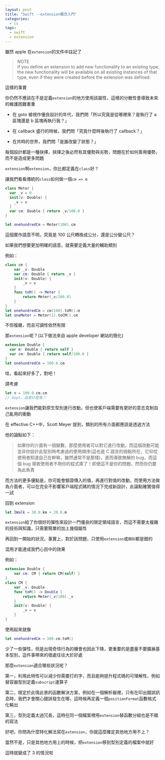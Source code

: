 ```yaml
---
layout: post
title: "Swift --extension概念入門"
categories:
  - cs
tags:
  - swift
  - extension
---
```


雖然 apple 在`extension`的文件中註記了

> NOTE<br>
> If you define an extension to add new functionality to an existing type, the new functionality will be available on all existing instances of that type, even if they were created before the extension was defined.

這樣的事實

你仍然不應該在不是定義`extension`的地方使用該屬性，這樣的分散性會導致未來的維護困難重重

- 在 goto 被視作優良設計的年代，我們問「所以究竟是從哪裡來？是執行了 a 區塊還是 b 區塊再執行我？」

- 在 callback 盛行的時候，我們問「究竟什麼時後執行了 callback？」

- 在共時的世界，我們問「是誰改變了狀態？」

每個設計都是一種抉擇，抉擇之後必然有其優勢與劣勢，問題在於如何善用優勢，而不是造成更多問題

`extension`啊`extension`，你比都定義在`class`好？

讓我們看看傳統的`class`如何做一個`cm => m`

```swift
class Meter {
  var _v = 0
  init(v: Double) {
    _v = v
  }
  var cm: Double { return _v/100.0 }
}

let onehundredCm = Meter(100).cm
```

這個實作語意不明，究竟是 100 公尺轉換成公分，還是公分變公尺？

如果我們想要更加明確的語意，就需要定義大量的輔助類別

例如：

```swift
class cm {
    var _v: Double
    var cm: Double { return _v }
    init(v: Double) {
        _v = v
    }
    func toM() -> Meter {
        return Meter(_v/100.0)
    }
}
let onehundredCm = cm(100).toM().m
let oneMeter = Meter(1).toCM().cm
```

不但複雜，而且可讀性依然有限

那`extension`呢？(以下做法來自 apple developer 網站的簡化)

```swift
extension Double {
  var m: Double { return self }
  var cm: Double { return self/100.0 }
}
let onehundredCm = 100.0.cm
```

哇，看起來好多了，對吧！

請考慮

```swift
let n = 100.0.cm.cm
// Oops，這是什麼鬼？
```

`extension`讓我們能對原生型別進行改動，但也使客戶端需要有更好的意志克制自己亂用的衝動

在 effective C++中，Scott Meyer 提到，類別的所有介面都應該是透過方法

他的論點如下：

> 如果你的介面有一個變數，那麼使用者可以對它進行改動，而這個改動可能並非你設計此型別時考慮過的使用順序(這也是 C 語言的弱點所在，它仰仗使用者知道自己在幹嘛，雖然通常不是那樣)，進而導致無解的 bug，而這個 bug 導致使用者不用你的程式庫了！即便這不是你的問題，然而你仍要為此負責

而方法的更多優點是，你可能會驗證傳入的值，再進行對值的改動，而使用方法做為介面者，可以在完全不影響客戶端程式碼的情況下完成新設計，此論點確實值得一試

回到 extension

```swift
let IWalk = 30.0.km + 20.0.m
```

`extension`給了你很好的彈性來設計一門優良的限定領域語言，而這不需要太複雜的技術與知識，只需要簡單的加上幾個屬性

再回到一開始的狀況，事實上，對於該問題，只使用`extension`或`類別`都是錯的

混用才能達成我們心目中的效果

例如：

```swift
extension Double {
    var cm: CM { return CM(self) }
}
class CM {
    var _v: Double
    func toM() -> Double {
        return Meter(_v/100)._v
    }
    init(v: Double) {
        _v = v
    }
}
```

使用起來就像

```swift
let onehundredCm = 100.cm.toM()
```

少了一些彈性，但是出現奇怪行為的機會也因此下降，更重要的是盡量不要擴展基本型別，這件事帶來的壞處往往大於好處

那麼`extension`適合哪些狀況呢？

第一，利用此特性可以減少你需要打的字，而且能夠提升程式碼的可理解性，例如替容器型別定義`subscript`運算子

第二，限定於此情此景的函數解決方案，例如在一個解析器裡，只有在印出錯誤訊息時，我們才會關心錯誤發生在哪，這時候再定義一個`positionFormat`函數格式化輸出

第三，型別定義太過冗長，這時在同一個檔案裡用`extension`替函數分組也是不錯的寫法

好吧，你問為什麼特化解法寫在`extension`，你就這麼確定其他地方用不上？

當然不是，只是其他地方用上的時候，把`extension`移到型別定義的檔案中就好

這時就變成了 3 的情況啦
